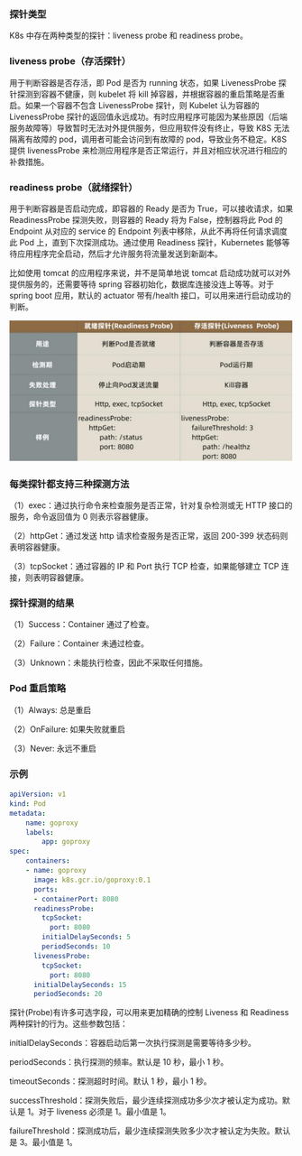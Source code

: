 ### 探针类型

K8s 中存在两种类型的探针：liveness probe 和 readiness probe。

### liveness probe（存活探针）

用于判断容器是否存活，即 Pod 是否为 running 状态，如果 LivenessProbe 探针探测到容器不健康，则 kubelet 将 kill 掉容器，并根据容器的重启策略是否重启。如果一个容器不包含 LivenessProbe 探针，则 Kubelet 认为容器的 LivenessProbe 探针的返回值永远成功。有时应用程序可能因为某些原因（后端服务故障等）导致暂时无法对外提供服务，但应用软件没有终止，导致 K8S 无法隔离有故障的 pod，调用者可能会访问到有故障的 pod，导致业务不稳定。K8S 提供 livenessProbe 来检测应用程序是否正常运行，并且对相应状况进行相应的补救措施。

### readiness probe（就绪探针）

用于判断容器是否启动完成，即容器的 Ready 是否为 True，可以接收请求，如果ReadinessProbe 探测失败，则容器的 Ready 将为 False，控制器将此 Pod 的 Endpoint 从对应的 service 的 Endpoint 列表中移除，从此不再将任何请求调度此 Pod 上，直到下次探测成功。通过使用 Readiness 探针，Kubernetes 能够等待应用程序完全启动，然后才允许服务将流量发送到新副本。

比如使用 tomcat 的应用程序来说，并不是简单地说 tomcat 启动成功就可以对外提供服务的，还需要等待 spring 容器初始化，数据库连接没连上等等。对于 spring boot 应用，默认的 actuator 带有/health 接口，可以用来进行启动成功的判断。

![](images/1.探针.jpg)

### 每类探针都支持三种探测方法

（1）exec：通过执行命令来检查服务是否正常，针对复杂检测或无 HTTP 接口的服务，命令返回值为 0 则表示容器健康。

（2）httpGet：通过发送 http 请求检查服务是否正常，返回 200-399 状态码则表明容器健康。

（3）tcpSocket：通过容器的 IP 和 Port 执行 TCP 检查，如果能够建立 TCP 连接，则表明容器健康。

### 探针探测的结果

（1）Success：Container 通过了检查。

（2）Failure：Container 未通过检查。

（3）Unknown：未能执行检查，因此不采取任何措施。

### Pod 重启策略

（1）Always: 总是重启

（2）OnFailure: 如果失败就重启

（3）Never: 永远不重启

### 示例

```yaml
apiVersion: v1
kind: Pod
metadata:
	name: goproxy
	labels:
		app: goproxy
spec:
	containers:
	- name: goproxy
	  image: k8s.gcr.io/goproxy:0.1
	  ports:
	  - containerPort: 8080
	  readinessProbe:
		tcpSocket:
		  port: 8080
		initialDelaySeconds: 5
		periodSeconds: 10
	  livenessProbe:
		tcpSocket:
		  port: 8080
	  initialDelaySeconds: 15
	  periodSeconds: 20
```

探针(Probe)有许多可选字段，可以用来更加精确的控制 Liveness 和 Readiness 两种探针的行为。这些参数包括：

initialDelaySeconds：容器启动后第一次执行探测是需要等待多少秒。

periodSeconds：执行探测的频率。默认是 10 秒，最小 1 秒。

timeoutSeconds：探测超时时间。默认 1 秒，最小 1 秒。

successThreshold：探测失败后，最少连续探测成功多少次才被认定为成功。默认是 1。对于 liveness 必须是 1。最小值是 1。

failureThreshold：探测成功后，最少连续探测失败多少次才被认定为失败。默认是 3。最小值是 1。





